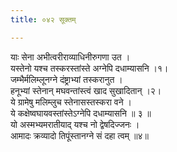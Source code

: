 ```yaml
---
title: ०४२ सूक्तम्

---
```

याः सेना अभीत्वरीराव्याधिनीरुगणा उत ।  
यस्तेनो यश्च तस्करस्तांस्ते अग्नेपि दधाम्यासनि ।१।  
जम्भैर्मलिम्लूनग्ने दंष्ट्राभ्यां तस्करानुत ।  
हनूभ्यां स्तेनान् मघवन्तांस्त्वं खाद सुखादितान् ।२।  
ये ग्रामेषु मलिम्लुच स्तेनासस्तस्करा वने ।  
ये कक्षेष्वघायवस्तांस्तेऽग्नेपि दधाम्यासनि ॥ ३ ॥  
यो अस्मभ्यमरातीयाद् यश्च नो द्वेषदिज्जनः ।  
आमादः क्रव्यादो तिपूंस्तानग्ने सं दहा त्वम् ॥४॥  